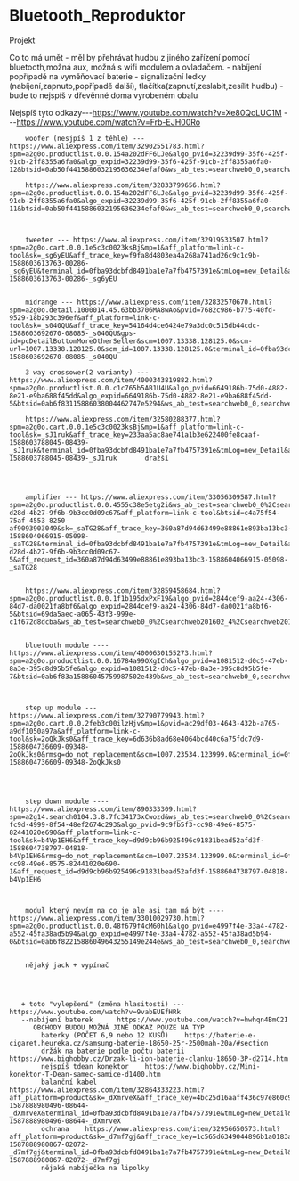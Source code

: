 # Bluetooth_Reproduktor
Projekt 

Co to má umět - měl by přehrávat hudbu z jiného zařízení pomocí bluetooth,možná aux, možná s wifi modulem a ovladačem.
              - nabíjení popřípadě na vyměňovací baterie 
              - signalizační ledky (nabíjení,zapnuto,popřípadě další), tlačítka(zapnutí,zeslabit,zesílit hudbu)
              - bude to nejspíš v dřevěnné doma vyrobeném obalu



Nejspíš tyto odkazy---https://www.youtube.com/watch?v=Xe80QoLUC1M
                   ---https://www.youtube.com/watch?v=Frb-EJH00Ro
                   
        
        woofer (nesjpíš 1 z těhle) --- https://www.aliexpress.com/item/32902551783.html?spm=a2g0o.productlist.0.0.154a202dFF6LJe&algo_pvid=32239d99-35f6-425f-91cb-2ff8355a6fa0&algo_expid=32239d99-35f6-425f-91cb-2ff8355a6fa0-12&btsid=0ab50f4415886032195636234efaf0&ws_ab_test=searchweb0_0,searchweb201602_,searchweb201603_
        
        https://www.aliexpress.com/item/32833799656.html?spm=a2g0o.productlist.0.0.154a202dFF6LJe&algo_pvid=32239d99-35f6-425f-91cb-2ff8355a6fa0&algo_expid=32239d99-35f6-425f-91cb-2ff8355a6fa0-11&btsid=0ab50f4415886032195636234efaf0&ws_ab_test=searchweb0_0,searchweb201602_,searchweb201603_
        
        
        
        tweeter --- https://www.aliexpress.com/item/32919533507.html?spm=a2g0o.cart.0.0.1e5c3c0023ksBj&mp=1&aff_platform=link-c-tool&sk=_sg6yEU&aff_trace_key=f9fa8d4803ea4a268a741ad26c9c1c9b-1588603613763-00286-_sg6yEU&terminal_id=0fba93dcbfd8491ba1e7a7fb4757391e&tmLog=new_Detail&aff_request_id=f9fa8d4803ea4a268a741ad26c9c1c9b-1588603613763-00286-_sg6yEU
        
        
        midrange --- https://www.aliexpress.com/item/32832570670.html?spm=a2g0o.detail.1000014.45.63bb3706MA8wAo&pvid=7682c986-b775-40fd-9529-18b293c396ef&aff_platform=link-c-tool&sk=_s040QU&aff_trace_key=54164d4ce6424e79a3dc0c515db44cdc-1588603692670-08085-_s040QU&gps-id=pcDetailBottomMoreOtherSeller&scm=1007.13338.128125.0&scm-url=1007.13338.128125.0&scm_id=1007.13338.128125.0&terminal_id=0fba93dcbfd8491ba1e7a7fb4757391e&tmLog=new_Detail&aff_request_id=54164d4ce6424e79a3dc0c515db44cdc-1588603692670-08085-_s040QU
        
        3 way crossower(2 varianty) --- https://www.aliexpress.com/item/4000343819882.html?spm=a2g0o.productlist.0.0.c1c765b5AB1U4U&algo_pvid=6649186b-75d0-4882-8e21-e9ba688f45dd&algo_expid=6649186b-75d0-4882-8e21-e9ba688f45dd-5&btsid=0ab6f83115886038004462747e5294&ws_ab_test=searchweb0_0,searchweb201602_,searchweb201603_
        
        https://www.aliexpress.com/item/32580288377.html?spm=a2g0o.cart.0.0.1e5c3c0023ksBj&mp=1&aff_platform=link-c-tool&sk=_sJ1ruk&aff_trace_key=233aa5ac8ae741a1b3e622400fe8caaf-1588603788045-08439-_sJ1ruk&terminal_id=0fba93dcbfd8491ba1e7a7fb4757391e&tmLog=new_Detail&aff_request_id=233aa5ac8ae741a1b3e622400fe8caaf-1588603788045-08439-_sJ1ruk       dražší
        
        
        
        
        amplifier --- https://www.aliexpress.com/item/33056309587.html?spm=a2g0o.productlist.0.0.4555c38e5etg2i&ws_ab_test=searchweb0_0%2Csearchweb201602_6%2Csearchweb201603_53&algo_pvid=8c6261b6-d28d-4b27-9f6b-9b3cc0d09c67&aff_platform=link-c-tool&btsid=c4a75f54-75af-4553-8250-af9093903049&sk=_saTG28&aff_trace_key=360a87d94d63499e88861e893ba13bc3-1588604066915-05098-_saTG28&terminal_id=0fba93dcbfd8491ba1e7a7fb4757391e&tmLog=new_Detail&algo_expid=8c6261b6-d28d-4b27-9f6b-9b3cc0d09c67-5&aff_request_id=360a87d94d63499e88861e893ba13bc3-1588604066915-05098-_saTG28
        
        
        https://www.aliexpress.com/item/32859458684.html?spm=a2g0o.productlist.0.0.1f1b195dxPxF19&algo_pvid=2844cef9-aa24-4306-84d7-da0021fa8bf6&algo_expid=2844cef9-aa24-4306-84d7-da0021fa8bf6-5&btsid=69da5aec-a065-43f3-999e-c1f672d8dcba&ws_ab_test=searchweb0_0%2Csearchweb201602_4%2Csearchweb201603_52&fbclid=IwAR0pvt88Uou7r7JqjrD4BCgi8CgEFBMiTCQKJdlLipRnfuXJU_fKjf2OpDI
        
        
        bluetooth module ---- https://www.aliexpress.com/item/4000630155273.html?spm=a2g0o.productlist.0.0.16784a99OXgICh&algo_pvid=a1081512-d0c5-47eb-8a3e-395c8d95b5fe&algo_expid=a1081512-d0c5-47eb-8a3e-395c8d95b5fe-7&btsid=0ab6f83a15886045759987502e439b&ws_ab_test=searchweb0_0,searchweb201602_,searchweb201603_
        
        
        
        step up module --- https://www.aliexpress.com/item/32790779943.html?spm=a2g0o.cart.0.0.2feb3c00ilzHjv&mp=1&pvid=ac29df03-4643-432b-a765-a9df1050a97a&aff_platform=link-c-tool&sk=2oQkJks0&aff_trace_key=6d636b8ad68e4064bcd40c6a75fdc7d9-1588604736609-09348-2oQkJks0&rmsg=do_not_replacement&scm=1007.23534.123999.0&terminal_id=0fba93dcbfd8491ba1e7a7fb4757391e&aff_request_id=6d636b8ad68e4064bcd40c6a75fdc7d9-1588604736609-09348-2oQkJks0
        
        
        
        
        step down module ----  https://www.aliexpress.com/item/890333309.html?spm=a2g14.search0104.3.8.7fc34173xCwozd&ws_ab_test=searchweb0_0%2Csearchweb201602_1_10065_10068_10547_319_10059_10884_317_10548_10887_10696_100031_321_322_10084_453_10083_454_10103_10618_10307_538_537_536%2Csearchweb201603_51%2CppcSwitch_0&pvid=7ccec01a-fc9d-4999-8f54-48ef2674c293&algo_pvid=9c9fb5f3-cc98-49e6-8575-82441020e690&aff_platform=link-c-tool&sk=b4Vp1EH6&aff_trace_key=d9d9cb96b925496c91831bead52afd3f-1588604738797-04818-b4Vp1EH6&rmsg=do_not_replacement&scm=1007.23534.123999.0&terminal_id=0fba93dcbfd8491ba1e7a7fb4757391e&algo_expid=9c9fb5f3-cc98-49e6-8575-82441020e690-1&aff_request_id=d9d9cb96b925496c91831bead52afd3f-1588604738797-04818-b4Vp1EH6
        
        
        
        modul který nevím na co je ale asi tam má být ---- https://www.aliexpress.com/item/33010029730.html?spm=a2g0o.productlist.0.0.48f679f4cM60h1&algo_pvid=e4997f4e-33a4-4782-a552-45fa38ad5b94&algo_expid=e4997f4e-33a4-4782-a552-45fa38ad5b94-0&btsid=0ab6f82215886049643255149e244e&ws_ab_test=searchweb0_0,searchweb201602_,searchweb201603_
        
        
        nějaký jack + vypínač 
        
        
        
          
       + toto "vylepšení" (změna hlasitosti) ---https://www.youtube.com/watch?v=9vabEUEfHRk
       --nabíjení baterek      https://www.youtube.com/watch?v=hwhqn4BmC2I
          OBCHODY BUDOU MOŽNÁ JINÉ ODKAZ POUZE NA TYP 
            baterky (POČET 6,9 nebo 12 KUSŮ)    https://baterie-e-cigaret.heureka.cz/samsung-baterie-18650-25r-2500mah-20a/#section
            držák na baterie podle počtu baterii       https://www.bighobby.cz/Drzak-li-ion-baterie-clanku-18650-3P-d2714.htm
            nejspíš tdean konektor    https://www.bighobby.cz/Mini-konektor-T-Dean-samec-samice-d1400.htm
            balanční kabel     https://www.aliexpress.com/item/32864333223.html?aff_platform=product&sk=_dXmrveX&aff_trace_key=4bc25d16aaff436c97e860c965cc112e-1587888980496-08644-_dXmrveX&terminal_id=0fba93dcbfd8491ba1e7a7fb4757391e&tmLog=new_Detail&aff_request_id=4bc25d16aaff436c97e860c965cc112e-1587888980496-08644-_dXmrveX
            ochrana    https://www.aliexpress.com/item/32956650573.html?aff_platform=product&sk=_d7mf7gj&aff_trace_key=1c565d6349044896b1a0183afca00347-1587888980867-02072-_d7mf7gj&terminal_id=0fba93dcbfd8491ba1e7a7fb4757391e&tmLog=new_Detail&aff_request_id=1c565d6349044896b1a0183afca00347-1587888980867-02072-_d7mf7gj
            nějaká nabíječka na lipolky


